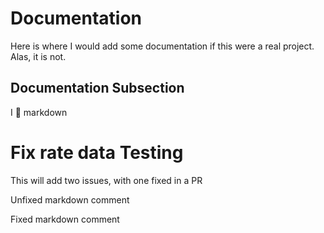 # Documentation

Here is where I would add some documentation if this were a real project. Alas, it is not.

## Documentation Subsection

I :purple_heart: markdown

# Fix rate data Testing

This will add two issues, with one fixed in a PR

Unfixed markdown comment

Fixed markdown comment
